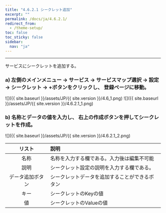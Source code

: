 ```yaml
---
title: "4.6.2.1 シークレット追加"
excerpt: ""
permalink: /docs/ja/4.6.2.1/
redirect_from:
  - /theme-setup/
toc: false
toc_sticky: false
sidebar:
  nav: "ja"
---
```



---

サービスにシークレットを追加する。

### a\) 左側のメインメニュー → サービス → サービスマップ選択 → 設定 → シークレット → +ボタンをクリックし、 登録ページに移動。
![]({{ site.baseurl }}/assets/JP/{{ site.version }}/4.6_1.png)
![]({{ site.baseurl }}/assets/JP/{{ site.version }}/4.6.2.1_1.png)

### b\) 名称とデータの値を入力し、 右上の作成ボタンを押してシークレットを作成。
![]({{ site.baseurl }}/assets/JP/{{ site.version }}/4.6.2.1_2.png)

| **リスト** | **説明** |
| :---: | :--- |
| 名称 | 名称を入力する欄である。入力後は編集不可能 |
| 説明 | シークレット設定の説明を入力する欄である。 |
| データ追加ボタン | シークレットデータを追加することができるボタン |
| キー | シークレットのKeyの値 |
| 値 | シークレットのValueの値 |
